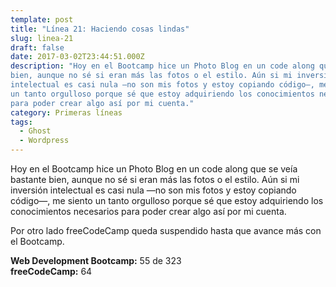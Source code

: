 ```yaml
---
template: post
title: "Línea 21: Haciendo cosas lindas"
slug: linea-21
draft: false
date: 2017-03-02T23:44:51.000Z
description: "Hoy en el Bootcamp hice un Photo Blog en un code along que se veía bastante
bien, aunque no sé si eran más las fotos o el estilo. Aún si mi inversión
intelectual es casi nula —no son mis fotos y estoy copiando código—, me siento
un tanto orgulloso porque sé que estoy adquiriendo los conocimientos necesarios
para poder crear algo así por mi cuenta."
category: Primeras líneas
tags:
  - Ghost
  - Wordpress
---
```

Hoy en el Bootcamp hice un Photo Blog en un code along que se veía bastante bien, aunque no sé si eran más las fotos o el estilo. Aún si mi inversión intelectual es casi nula —no son mis fotos y estoy copiando código—, me siento un tanto orgulloso porque sé que estoy adquiriendo los conocimientos necesarios para poder crear algo así por mi cuenta.

 Por otro lado freeCodeCamp queda suspendido hasta que avance más con el Bootcamp.

 **Web Development Bootcamp:** 55 de 323  
 **freeCodeCamp:** 64

 